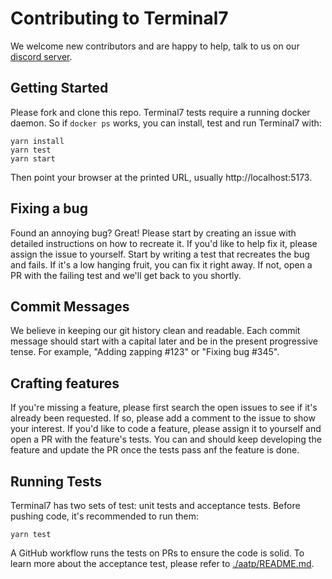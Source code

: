 # Contributing to Terminal7

We welcome new contributors and are happy to help, talk to us on our
[discord server](https://discord.com/invite/rDBj8k4tUE).

## Getting Started

Please fork and clone this repo. Terminal7 tests require a running docker daemon.
So if `docker ps` works, you can install, test and run Terminal7 with:

```console
yarn install
yarn test
yarn start
```
Then point your browser at the printed URL, usually http://localhost:5173.

## Fixing a bug

Found an annoying bug? Great!
Please start by creating an issue with detailed instructions
on how to recreate it. 
If you'd like to help fix it, please assign the issue to yourself.
Start by writing a test that recreates the bug and fails.
If it's a low hanging fruit, you can fix it right away.
If not, open a PR with the failing test and we'll get back to you shortly.

## Commit Messages

We believe in keeping our git history clean and readable.
Each commit message should start with a capital later and be in the present progressive tense.
For example, "Adding zapping #123" or "Fixing bug #345".

## Crafting features

If you're missing a feature, please first search the open issues to see if it's already been requested.
If so, please add a comment to the issue to show your interest.
If you'd like to code a feature, please assign it to yourself and open a PR with the 
feature's tests. You can and should keep developing the feature and update the PR once the
tests pass anf the feature is done.

## Running Tests

Terminal7 has two sets of test: unit tests and acceptance tests.
Before pushing code, it's recommended to run them:

```console
yarn test
```

A GitHub workflow runs the tests on PRs to ensure the code is solid.
To learn more about the acceptance test, please refer to [./aatp/README.md](./aatp/README.md).
